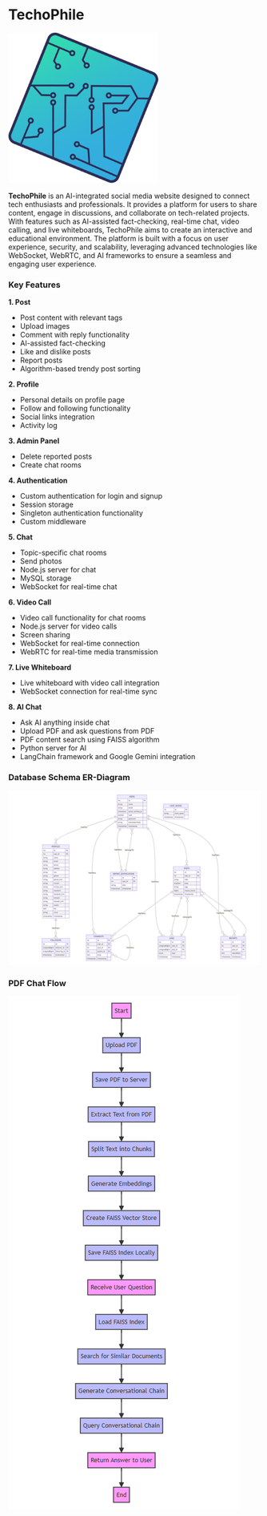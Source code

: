 # **TechoPhile**

![App Logo](image/README/app_logo.png "TechoPhile")

**TechoPhile** is an AI-integrated social media website designed to connect tech enthusiasts and professionals. It provides a platform for users to share content, engage in discussions, and collaborate on tech-related projects. With features such as AI-assisted fact-checking, real-time chat, video calling, and live whiteboards, TechoPhile aims to create an interactive and educational environment. The platform is built with a focus on user experience, security, and scalability, leveraging advanced technologies like WebSocket, WebRTC, and AI frameworks to ensure a seamless and engaging user experience.

### Key Features

**1. Post**

* Post content with relevant tags
* Upload images
* Comment with reply functionality
* AI-assisted fact-checking
* Like and dislike posts
* Report posts
* Algorithm-based trendy post sorting

**2. Profile**

* Personal details on profile page
* Follow and following functionality
* Social links integration
* Activity log

**3. Admin Panel**

* Delete reported posts
* Create chat rooms

**4. Authentication**

* Custom authentication for login and signup
* Session storage
* Singleton authentication functionality
* Custom middleware

**5. Chat**

* Topic-specific chat rooms
* Send photos
* Node.js server for chat
* MySQL storage
* WebSocket for real-time chat

**6. Video Call**

* Video call functionality for chat rooms
* Node.js server for video calls
* Screen sharing
* WebSocket for real-time connection
* WebRTC for real-time media transmission

**7. Live Whiteboard**

* Live whiteboard with video call integration
* WebSocket connection for real-time sync

**8. AI Chat**

* Ask AI anything inside chat
* Upload PDF and ask questions from PDF
* PDF content search using FAISS algorithm
* Python server for AI
* LangChain framework and Google Gemini integration

### Database Schema ER-Diagram

![ERD](image/README/ERD.png "ER Diagram")

### PDF Chat Flow

![PDF Flow](image/README/AI_flow.png "PDF Chat Flow")
